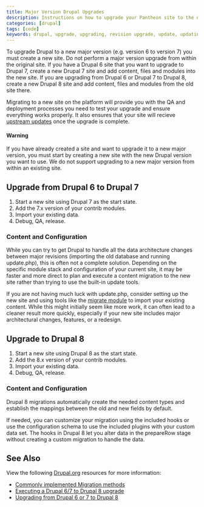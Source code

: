 ```yaml
---
title: Major Version Drupal Upgrades
description: Instructions on how to upgrade your Pantheon site to the next major version of Drupal.
categories: [drupal]
tags: [code]
keywords: drupal, upgrade, upgrading, revision upgrade, update, updating, Drupal 6
---
```

To upgrade Drupal to a new major version (e.g. version 6 to version 7) you must create a new site. Do not perform a major version upgrade from within the original site. If you have a Drupal 6 site that you want to upgrade to Drupal 7, create a new Drupal 7 site and add content, files and modules into the new site. If you are upgrading from Drupal 6 or Drupal 7 to Drupal 8, create a new Drupal 8 site and add content, files and modules from the old site there.

Migrating to a new site on the platform will provide you with the QA and deployment processes you need to test your upgrade and ensure everything works properly. It also ensures that your site will recieve [upstream updates](https://pantheon.io/docs/upstream-updates/) once the upgrade is complete.

<div class="alert alert-danger" role="alert">
<h4>Warning</h4>
If you have already created a site and want to upgrade it to a new major version, you must start by creating a new site with the new Drupal version you want to use. We do not support upgrading to a new major version from within an existing site.</div>

## Upgrade from Drupal 6 to Drupal 7

1. Start a new site using Drupal 7 as the start state.
2. Add the 7.x version of your contrib modules.
3. Import your existing data.
4. Debug, QA, release.

### Content and Configuration

While you can try to get Drupal to handle all the data architecture changes between major revisions (importing the old database and running update.php), this is often not a complete solution. Depending on the specific module stack and configuration of your current site, it may be faster and more direct to plan and execute a content migration to the new site rather than trying to use the built-in update tools.

If you are not having much luck with update.php, consider setting up the new site and using tools like the [migrate module](https://www.drupal.org/project/migrate) to import your existing content. While this might initially seem like more work, it can often lead to a cleaner result more quickly, especially if your new site includes major architectural changes, features, or a redesign.

## Upgrade to Drupal 8

1. Start a new site using Drupal 8 as the start state.
2. Add the 8.x version of your contrib modules.
3. Import your existing data.
4. Debug, QA, release.

### Content and Configuration

Drupal 8 migrations automatically create the needed content types and establish the mappings between the old and new fields by default.

If needed, you can customize your migration using the included hooks or use the configuration schema to use the included plugins with your custom data set. The hooks in Drupal 8 let you alter data in the prepareRow stage without creating a custom migration to handle the data.

## See Also
View the following [Drupal.org](https://drupal.org) resources for more information:

- [Commonly implemented Migration methods](https://www.drupal.org/node/1132582)
- [Executing a Drupal 6/7 to Drupal 8 upgrade](https://www.drupal.org/node/2257723)
- [Upgrading from Drupal 6 or 7 to Drupal 8](https://www.drupal.org/upgrade/migrate)
